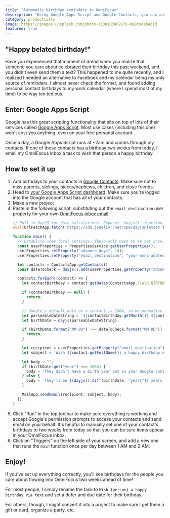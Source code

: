 ```yaml
---
title: "Automatic birthday reminders in OmniFocus"
description: "Using Google Apps Script and Google Contacts, you can automatically send yourself reminders to wish people a happy birthday."
category: productivity
image: https://images.unsplash.com/photo-1530103862676-de8c9debad1d
featured: true
---
```


## "Happy belated birthday!" 

Have you experienced that moment of dread when you realize that someone you care about celebrated their birthday this past weekend, and you didn't even send them a text?
This happened to me quite recently, and I realized I needed an alternative to Facebook and my calendar being my only source of reminders. I almost never check the former, and found adding personal contact birthdays to my work calendar (where I spend most of my time) to be way too tedious.

## Enter: Google Apps Script

Google has this great scripting functionality that sits on top of lots of their services called [Google Apps Script](https://developers.google.com/apps-script). Most use cases (including this one) won't cost you anything, even on your free personal account.

Once a day, a Google Apps Script runs at ~2am and combs through my contacts. If one of those contacts has a birthday two weeks from today, I email my OmniFocus inbox a task to wish that person a happy birthday.

## How to set it up

1. Add birthdays to your contacts in [Google Contacts](https://contacts.google.com/). Make sure not to miss parents, siblings, nieces/nephews, children, and close friends.
1. Head to [your Google Apps Script dashboard](https://script.google.com/home). Make sure you're logged into the Google account that has all of your contacts.
1. Make a new project
1. Paste in the following script, substituting out the `email_destination` user property for your own [OmniFocus inbox email](https://support.omnigroup.com/omnifocus-mail-drop/):
    ```javascript
    // Pull in DayJS for date calculations. Exposes `dayjs()` function.
    eval(UrlFetchApp.fetch('https://cdn.jsdelivr.net/npm/dayjs@latest').getContentText());

    function main() {
      // Establish some local settings. These only need to be set once, but there's no harm in leaving them.
      const userProperties = PropertiesService.getUserProperties();
      userProperties.setProperty("advance_days", 14);
      userProperties.setProperty("email_destination", "your-omni-address@sync.omnigroup.com");

      let contacts = ContactsApp.getContacts();
      const dateToCheck = dayjs().add(userProperties.getProperty("advance_days"), "days");

      contacts.forEach((contact) => {
        let contactBirthday = contact.getDates(ContactsApp.Field.BIRTHDAY)[0];

        if (contactBirthday == null) {
          return;
        }

        // Google's default date on a contact is 1604, so we normalize all null years to that value for consistency.
        let parseableDateString = `${contactBirthday.getMonth()} ${contactBirthday.getDay()}, ${contactBirthday.getYear() || 1604}`;
        let birthDate = dayjs(parseableDateString);

        if (birthDate.format("MM DD") !== dateToCheck.format("MM DD")) {
          return;
        }

        let recipient = userProperties.getProperty("email_destination");
        let subject = `Wish ${contact.getFullName()} a happy birthday on ${birthDate.format("MMMM D")}.`;

        let body = "";
        if (birthDate.get("year") === 1604) {
          body = "They didn't have a birth year set in your Google Contacts.";
        } else {
          body = `They'll be ${dayjs().diff(birthDate, "years")} years old.`;
        }

        MailApp.sendEmail(recipient, subject, body);
      });
    }
    ```
1. Click "Run" in the top toolbar to make sure everything is working and accept Google's permission prompts to access your contacts and send email on your behalf. It's helpful to manually set one of your contact's birthdays to two weeks from today so that you can be sure items appear in your OmniFocus inbox.
1. Click on "Triggers" on the left side of your screen, and add a new one that runs the `main` function once per day between 1 AM and 2 AM.

## Enjoy!

If you've set up everything correctly, you'll see birthdays for the people you care about flowing into OmniFocus two weeks ahead of time!

For most people, I simply rename the task to `Wish {person} a happy birthday via text` and set a defer and due date for their birthday.

For others, though, I might convert it into a project to make sure I get them a gift or card, organize a party, etc.